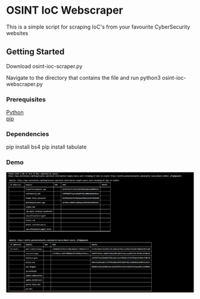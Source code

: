 # OSINT IoC Webscraper

This is a simple script for scraping IoC's from your favourite CyberSecurity websites

## Getting Started

Download osint-ioc-scraper.py

Navigate to the directory that contains the file and run python3 osint-ioc-webscraper.py

### Prerequisites

[Python](https://www.python.org/downloads/)
<br>
[pip](https://pypi.org/project/pip/)


### Dependencies

pip install bs4
pip install tabulate


### Demo

![Demo Image](demo.PNG)
